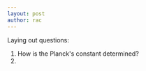 ```yaml
---
layout: post
author: rac
---
```

Laying out questions:

1. How is the Planck's constant determined?
1. 
